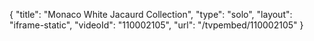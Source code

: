 {
    "title": "Monaco White Jacaurd Collection",
    "type": "solo",
    "layout": "iframe-static",
    "videoId": "110002105",
    "url": "\/tvpembed\/110002105"
}